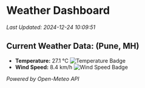 
# Weather Dashboard

_Last Updated: 2024-12-24 10:09:51_

## Current Weather Data: (Pune, MH)
- **Temperature:** 27.1 °C ![Temperature Badge](https://img.shields.io/badge/Temperature-Medium%20Temp-green)
- **Wind Speed:** 8.4 km/h ![Wind Speed Badge](https://img.shields.io/badge/Wind%20Speed-Low%20Wind-blue)

*Powered by Open-Meteo API*
